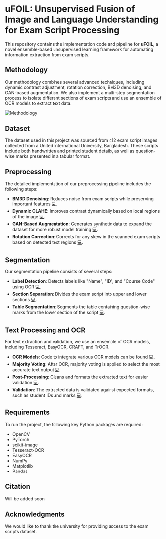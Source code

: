 # **uFOIL: Unsupervised Fusion of Image and Language Understanding for Exam Script Processing**

This repository contains the implementation code and pipeline for **uFOIL**, a novel ensemble-based unsupervised learning framework for automating information extraction from exam scripts. 

## **Methodology**

Our methodology combines several advanced techniques, including dynamic contrast adjustment, rotation correction, BM3D denoising, and GAN-based augmentation. We also implement a multi-step segmentation process to isolate different sections of exam scripts and use an ensemble of OCR models to extract text data.

![Methodology](/fig/methodology.png)


## **Dataset**

The dataset used in this project was sourced from 412 exam script images collected from a United International University, Bangladesh. These scripts include both handwritten and printed student details, as well as question-wise marks presented in a tabular format.


## **Preprocessing**

The detailed implementation of our preprocessing pipeline includes the following steps:
- **BM3D Denoising**: Reduces noise from exam scripts while preserving important features [💻](preproc/bm3d_filter.py).
- **Dynamic CLAHE**: Improves contrast dynamically based on local regions of the image [💻](preproc/dynamic_CLAHE.py).
- **GAN-Based Augmentation**: Generates synthetic data to expand the dataset for more robust model training [💻](preproc/gan_aug.py).
- **Rotation Correction**: Corrects for any skew in the scanned exam scripts based on detected text regions [💻](preproc/rotation_corr.py).


## **Segmentation**

Our segmentation pipeline consists of several steps:

- **Label Detection**: Detects labels like "Name", "ID", and "Course Code" using OCR [💻](segmentation/label_detection.py).
- **Section Separation**: Divides the exam script into upper and lower sections [💻](segmentation/section_separation.py).
- **Table Segmentation**: Segments the table containing question-wise marks from the lower section of the script [💻](segmentation/table_segmentation.py).



## **Text Processing and OCR**

For text extraction and validation, we use an ensemble of OCR models, including Tesseract, EasyOCR, CRAFT, and TrOCR. 

- **OCR Models**: Code to integrate various OCR models can be found [💻](text_proc/ocr_models.py).
- **Majority Voting**: After OCR, majority voting is applied to select the most accurate text output [💻](text_proc/majority_voting.py).
- **Post-Processing**: Cleans and formats the extracted text for easier validation [💻](text_proc/post_processing.py).
- **Validation**: The extracted data is validated against expected formats, such as student IDs and marks [💻](text_proc/validation.py).


## **Requirements**

To run the project, the following key Python packages are required:

- OpenCV
- PyTorch
- scikit-image
- Tesseract-OCR
- EasyOCR
- NumPy
- Matplotlib
- Pandas


## **Citation**
Will be added soon

## **Acknowledgments**

We would like to thank the university for providing access to the exam scripts dataset.

